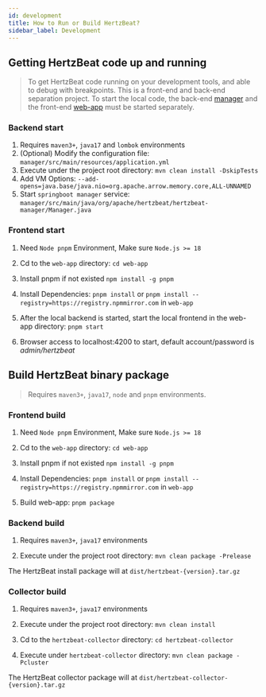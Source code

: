 ```yaml
---
id: development  
title: How to Run or Build HertzBeat?    
sidebar_label: Development
---
```


## Getting HertzBeat code up and running

> To get HertzBeat code running on your development tools, and able to debug with breakpoints.
> This is a front-end and back-end separation project.
> To start the local code, the back-end [manager](https://github.com/apache/hertzbeat/tree/master/hertzbeat-manager) and the front-end [web-app](https://github.com/apache/hertzbeat/tree/master/web-app) must be started separately.

### Backend start

1. Requires `maven3+`, `java17` and `lombok` environments
2. (Optional) Modify the configuration file: `manager/src/main/resources/application.yml`
3. Execute under the project root directory: `mvn clean install -DskipTests`
4. Add VM Options: `--add-opens=java.base/java.nio=org.apache.arrow.memory.core,ALL-UNNAMED`
5. Start `springboot manager` service: `manager/src/main/java/org/apache/hertzbeat/hertzbeat-manager/Manager.java`

### Frontend start

1. Need `Node pnpm` Environment, Make sure `Node.js >= 18`

2. Cd to the `web-app` directory: `cd web-app`

3. Install pnpm if not existed `npm install -g pnpm`

4. Install Dependencies: `pnpm install` or `pnpm install --registry=https://registry.npmmirror.com` in `web-app`

5. After the local backend is started, start the local frontend in the web-app directory: `pnpm start`

6. Browser access to localhost:4200 to start, default account/password is *admin/hertzbeat*

## Build HertzBeat binary package

> Requires `maven3+`, `java17`, `node` and `pnpm` environments.

### Frontend build

1. Need `Node pnpm` Environment, Make sure `Node.js >= 18`

2. Cd to the `web-app` directory: `cd web-app`

3. Install pnpm if not existed `npm install -g pnpm`

4. Install Dependencies: `pnpm install` or `pnpm install --registry=https://registry.npmmirror.com` in `web-app`

5. Build web-app: `pnpm package`

### Backend build

1. Requires `maven3+`, `java17` environments

2. Execute under the project root directory: `mvn clean package -Prelease`

The HertzBeat install package will at `dist/hertzbeat-{version}.tar.gz`

### Collector build

1. Requires `maven3+`, `java17` environments

2. Execute under the project root directory: `mvn clean install`

3. Cd to the `hertzbeat-collector` directory: `cd hertzbeat-collector`

4. Execute under `hertzbeat-collector` directory: `mvn clean package -Pcluster`

The HertzBeat collector package will at `dist/hertzbeat-collector-{version}.tar.gz`
